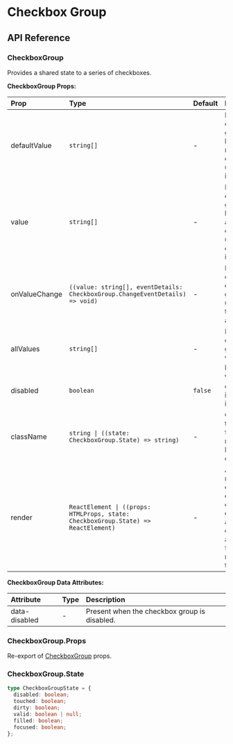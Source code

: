 # Checkbox Group

[//]: types.ts '<-- Autogenerated By (do not edit the following markdown directly)'

## API Reference

### CheckboxGroup

Provides a shared state to a series of checkboxes.

**CheckboxGroup Props:**

| Prop          | Type                                                                               | Default | Description                                                                                                                                                                              |
| :------------ | :--------------------------------------------------------------------------------- | :------ | :--------------------------------------------------------------------------------------------------------------------------------------------------------------------------------------- |
| defaultValue  | `string[]`                                                                         | -       | Names of the checkboxes in the group that should be initially ticked.To render a controlled checkbox group, use the `value` prop instead.                                                |
| value         | `string[]`                                                                         | -       | Names of the checkboxes in the group that should be ticked.To render an uncontrolled checkbox group, use the `defaultValue` prop instead.                                                |
| onValueChange | `((value: string[], eventDetails: CheckboxGroup.ChangeEventDetails) => void)`      | -       | Event handler called when a checkbox in the group is ticked or unticked. Provides the new value as an argument.                                                                          |
| allValues     | `string[]`                                                                         | -       | Names of all checkboxes in the group. Use this when creating a parent checkbox.                                                                                                          |
| disabled      | `boolean`                                                                          | `false` | Whether the component should ignore user interaction.                                                                                                                                    |
| className     | `string \| ((state: CheckboxGroup.State) => string)`                               | -       | CSS class applied to the element, or a function that returns a class based on the component’s state.                                                                                     |
| render        | `ReactElement \| ((props: HTMLProps, state: CheckboxGroup.State) => ReactElement)` | -       | Allows you to replace the component’s HTML element with a different tag, or compose it with another component.Accepts a `ReactElement` or a function that returns the element to render. |

**CheckboxGroup Data Attributes:**

| Attribute     | Type | Description                                  |
| :------------ | :--- | :------------------------------------------- |
| data-disabled | -    | Present when the checkbox group is disabled. |

### CheckboxGroup.Props

Re-export of [CheckboxGroup](#checkboxgroup) props.

### CheckboxGroup.State

```typescript
type CheckboxGroupState = {
  disabled: boolean;
  touched: boolean;
  dirty: boolean;
  valid: boolean | null;
  filled: boolean;
  focused: boolean;
};
```
